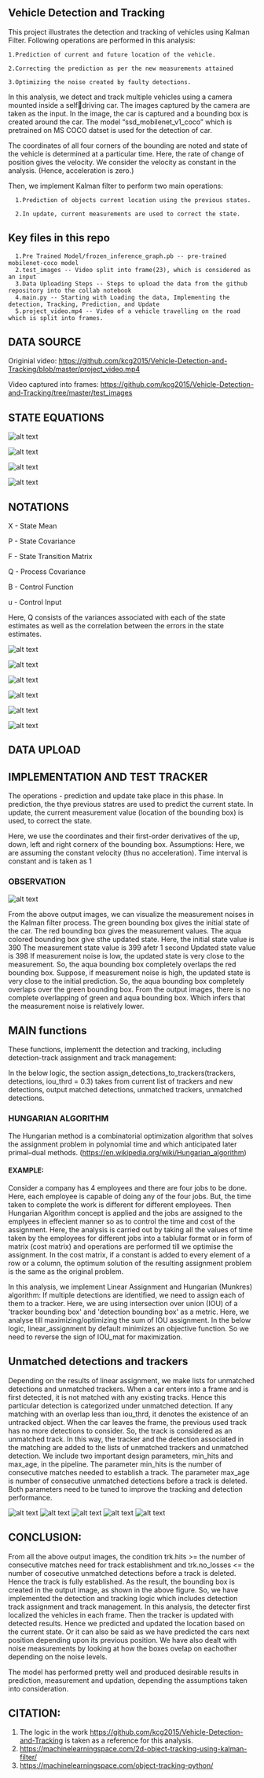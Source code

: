 ## Vehicle Detection and Tracking

This project illustrates the detection and tracking of vehicles using Kalman Filter. Following operations are performed in this analysis:

    1.Prediction of current and future location of the vehicle.
   
    2.Correcting the prediction as per the new measurements attained
   
    3.Optimizing the noise created by faulty detections.
   
In this analysis, we detect and track multiple vehicles using a camera mounted inside a selfdriving car. The images captured by the camera are taken as the input. In the image, the car is captured and a bounding box is created around the car. The model “ssd_mobilenet_v1_coco” which is pretrained on MS COCO datset is used for the detection of car.

The coordinates of all four corners of the bounding are noted and state of the vehicle is determined at a particular time. Here, the rate of change of position gives the velocity. We consider the velocity as constant in the analysis. (Hence, acceleration is zero.)

Then, we implement Kalman filter to perform two main operations:

      1.Prediction of objects current location using the previous states.
      
      2.In update, current measurements are used to correct the state.


## Key files in this repo

      1.Pre Trained Model/frozen_inference_graph.pb -- pre-trained mobilenet-coco model
      2.test_images -- Video split into frame(23), which is considered as an input
      3.Data Uploading Steps -- Steps to upload the data from the github repository into the collab notebook
      4.main.py -- Starting with Loading the data, Implementing the detection, Tracking, Prediction, and Update  
      5.project_video.mp4 -- Video of a vehicle travelling on the road which is split into frames.
      
 

## DATA SOURCE

Originial video:
https://github.com/kcg2015/Vehicle-Detection-and-Tracking/blob/master/project_video.mp4

Video captured into frames:
https://github.com/kcg2015/Vehicle-Detection-and-Tracking/tree/master/test_images

## STATE EQUATIONS

![alt text](https://github.com/Karthika-ai/Vehicle-Detection-and-Tracking-Using-Kalman-Filter/blob/main/Screenshots/13.png?raw=true)

![alt text](https://github.com/Karthika-ai/Vehicle-Detection-and-Tracking-Using-Kalman-Filter/blob/main/Screenshots/Screen%20Shot%202022-03-19%20at%208.44.05%20PM.png?raw=true)


![alt text](https://github.com/Karthika-ai/Vehicle-Detection-and-Tracking-Using-Kalman-Filter/blob/main/Screenshots/1.png?raw=true)

![alt text](https://github.com/Karthika-ai/Vehicle-Detection-and-Tracking-Using-Kalman-Filter/blob/main/Screenshots/2.png?raw=true)



## NOTATIONS

X - State Mean

P - State Covariance

F - State Transition Matrix

Q - Process Covariance

B - Control Function

u - Control Input

Here, Q consists of the variances associated with each of the state estimates as well as the correlation between the errors in the state estimates. 

![alt text](https://github.com/Karthika-ai/Vehicle-Detection-and-Tracking-Using-Kalman-Filter/blob/main/Screenshots/Screen%20Shot%202022-03-19%20at%208.36.58%20PM.png?raw=true)

![alt text](https://github.com/Karthika-ai/Vehicle-Detection-and-Tracking-Using-Kalman-Filter/blob/main/Screenshots/3.png?raw=true)

![alt text](https://github.com/Karthika-ai/Vehicle-Detection-and-Tracking-Using-Kalman-Filter/blob/main/Screenshots/4.png?raw=true)

![alt text](https://github.com/Karthika-ai/Vehicle-Detection-and-Tracking-Using-Kalman-Filter/blob/main/Screenshots/5.png?raw=true)

![alt text](https://github.com/Karthika-ai/Vehicle-Detection-and-Tracking-Using-Kalman-Filter/blob/main/Screenshots/6.png?raw=true)

![alt text](https://github.com/Karthika-ai/Vehicle-Detection-and-Tracking-Using-Kalman-Filter/blob/main/Screenshots/7.png?raw=true)



## DATA UPLOAD




## IMPLEMENTATION AND TEST TRACKER

The operations - prediction and update take place in this phase.
In prediction, the thye previous statres are used to predict the current state. In update, the current measurement value (location of the bounding box) is used, to correct the state.

Here, we use the coordinates and their first-order derivatives of the up, down, left and right cornerx of the bounding box.
Assumptions:
Here, we are assuming the constant velocity (thus no acceleration).
Time interval is constant and is taken as 1

### OBSERVATION

![alt text](https://github.com/kcg2015/Vehicle-Detection-and-Tracking/raw/master/example_imgs/low_meas_noise.png)


From the above output images, we can visualize the measurement noises in the Kalman filter process.
The green bounding box gives the initial state of the car. The red bounding box gives the measurement values. The aqua colored bounding box give sthe updated state.
Here, the initial state value is 390 The measurement state value is 399 afetr 1 second Updated state value is 398
If measurement noise is low, the updated state is very close to the measurement. So, the aqua bounding box completely overlaps the red bounding box.
Suppose, if measurement noise is high, the updated state is very close to the initial prediction. So, the aqua bounding box completely overlaps over the green bounding box.
From the output images, there is no complete overlapping of green and aqua bounding box. Which infers that the measurement noise is relatively lower.


## MAIN functions

These functions, implementt the detection and tracking, including detection-track assignment and track management:

In the below logic, the section assign_detections_to_trackers(trackers, detections, iou_thrd = 0.3) takes from current list of trackers and new detections, output matched detections, unmatched trackers, unmatched detections.

### HUNGARIAN ALGORITHM

The Hungarian method is a combinatorial optimization algorithm that solves the assignment problem in polynomial time and which anticipated later primal–dual methods. (https://en.wikipedia.org/wiki/Hungarian_algorithm)

#### EXAMPLE:

Consider a company has 4 employees and there are four jobs to be done. Here, each employee is capable of doing any of the four jobs. But, the time taken to complete the work is different for different employees. Then Hungarian Algorithm concept is applied and the jobs are assigned to the emplyees in effecient manner so as to control the time and cost of the assignment.
Here, the analysis is carried out by taking all the values of time taken by the employees for different jobs into a tablular format or in form of matrix (cost matrix) and operations are performed till we optimise the assignment.
In the cost matrix, if a constant is added to every element of a row or a column, the optimum solution of the resulting assignment problem is the same as the original problem.

In this analysis, we implement Linear Assignment and Hungarian (Munkres) algorithm:
If multiple detections are identified, we need to assign each of them to a tracker. Here, we are using intersection over union (IOU) of a 'tracker bounding box' and 'detection bounding box' as a metric. Here, we analyse till maximizing/optimizing the sum of IOU assignment.
In the below logic, linear_assignment by default minimizes an objective function. So we need to reverse the sign of IOU_mat for maximization.

## Unmatched detections and trackers

Depending on the results of linear assignment, we make lists for unmatched detections and unmatched trackers.
When a car enters into a frame and is first detected, it is not matched with any existing tracks. Hence this particular detection is categorized under unmatched detection. If any matching with an overlap less than iou_thrd, it denotes the existence of an untracked object. When the car leaves the frame, the previous used track has no more detections to consider. So, the track is considered as an unmatched track.
In this way, the tracker and the detection associated in the matching are added to the lists of unmatched trackers and unmatched detection.
We include two important design parameters, min_hits and max_age, in the pipeline. The parameter min_hits is the number of consecutive matches needed to establish a track. The parameter max_age is number of consecutive unmatched detections before a track is deleted. Both parameters need to be tuned to improve the tracking and detection performance.


![alt text](https://github.com/Karthika-ai/Vehicle-Detection-and-Tracking-Using-Kalman-Filter/blob/main/Screenshots/8.png?raw=true)
![alt text](https://github.com/Karthika-ai/Vehicle-Detection-and-Tracking-Using-Kalman-Filter/blob/main/Screenshots/9.png?raw=true)
![alt text](https://github.com/Karthika-ai/Vehicle-Detection-and-Tracking-Using-Kalman-Filter/blob/main/Screenshots/10.png?raw=true)
![alt text](https://github.com/Karthika-ai/Vehicle-Detection-and-Tracking-Using-Kalman-Filter/blob/main/Screenshots/11.png?raw=true)
![alt text](https://github.com/Karthika-ai/Vehicle-Detection-and-Tracking-Using-Kalman-Filter/blob/main/Screenshots/12.png?raw=true)



## CONCLUSION:

From all the above output images, the condition trk.hits >= the number of consecutive matches need for track establishment and trk.no_losses <= the number of cosecutive unmatched detections before a track is deleted. Hence the track is fully established.
As the result, the bounding box is created in the output image, as shown in the above figure.
So, we have implemented the detection and tracking logic which includes detection track assignment and track management. In this analysis, the detecter first localized the vehicles in each frame. Then the tracker is updated with detected results. Hence we predicted and updated the location based on the current state. Or it can also be said as we have predicted the cars next position depending upon its previous position. We have also dealt with noise measurements by looking at how the boxes ovelap on eachother depending on the noise levels.

The model has performed pretty well and produced desirable results in prediction, measurement and updation, depending the assumptions taken into consideration.


## CITATION:

1. The logic in the work https://github.com/kcg2015/Vehicle-Detection-and-Tracking is taken as a reference for this analysis.
2. https://machinelearningspace.com/2d-object-tracking-using-kalman-filter/
3. https://machinelearningspace.com/object-tracking-python/




